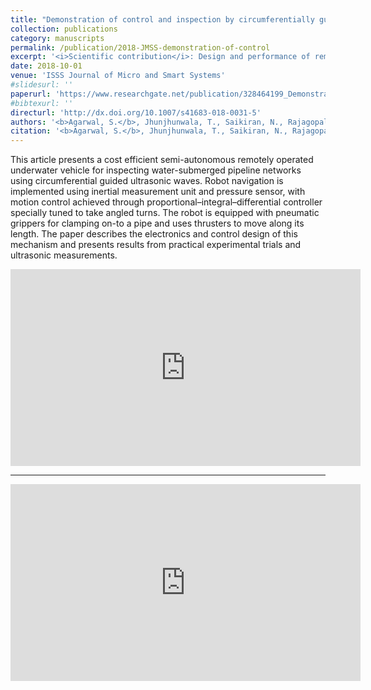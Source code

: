 ```yaml
---
title: "Demonstration of control and inspection by circumferentially guided ultrasonic waves using novel Remotely Operated Underwater Vehicle"
collection: publications
category: manuscripts
permalink: /publication/2018-JMSS-demonstration-of-control
excerpt: '<i>Scientific contribution</i>: Design and performance of remotely operation underwater vehicle for non-destructive testing of submerged pipes. Presents mechanical, electrical & sensor design. Shows path control performance.'
date: 2018-10-01
venue: 'ISSS Journal of Micro and Smart Systems'
#slidesurl: ''
paperurl: 'https://www.researchgate.net/publication/328464199_Demonstration_of_control_and_inspection_by_circumferentially_guided_ultrasonic_waves_using_novel_Remotely_Operated_Underwater_Vehicle'
#bibtexurl: ''
directurl: 'http://dx.doi.org/10.1007/s41683-018-0031-5'
authors: '<b>Agarwal, S.</b>, Jhunjhunwala, T., Saikiran, N., Rajagopal, P'
citation: '<b>Agarwal, S.</b>, Jhunjhunwala, T., Saikiran, N., Rajagopal, P. (2018) Demonstration of control and inspection by circumferentially guided ultrasonic waves using novel Remotely Operated Underwater Vehicle. ISSS Journal of Micro and Smart Systems 7, 97-105.'
---
```


This article presents a cost efficient semi-autonomous remotely operated underwater vehicle for inspecting water-submerged pipeline networks using circumferential guided ultrasonic waves. Robot navigation is implemented using inertial measurement unit and pressure sensor, with motion control achieved through proportional–integral–differential controller specially tuned to take angled turns. The robot is equipped with pneumatic grippers for clamping on-to a pipe and uses thrusters to move along its length. The paper describes the electronics and control design of this mechanism and presents results from practical experimental trials and ultrasonic measurements.

<iframe width="560" height="315" 
        src="https://www.youtube.com/embed/fRpp4Y5Z-fw"        
        title="YouTube video player" frameborder="0"
        allowfullscreen>
</iframe>

---

<iframe width="560" height="315" 
        src="https://www.youtube.com/embed/HxKO0T91lI4"        
        title="YouTube video player" frameborder="0"
        allowfullscreen>
</iframe>
